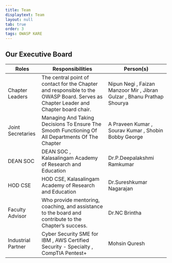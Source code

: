 ```yaml
---
title: Team
displaytext: Team
layout: null
tab: true
order: 3
tags: OWASP KARE
---
```


## Our Executive Board

| Roles | Responsibilities | Person(s) |
| --- | --- | --- |
| Chapter Leaders | The central point of contact for the Chapter and responsible to the OWASP Board. Serves as Chapter Leader and Chapter board chair. | Nipun Negi , Faizan Manzoor Mir , Jibran Gulzar , Bhanu Prathap Shourya|
| Joint Secretaries|Managing And Taking Decisions To Ensure The Smooth Functioning Of All Departments Of The Chapter| A Praveen Kumar , Sourav Kumar , Shobin Bobby George|
| DEAN SOC | DEAN SOC , Kalasalingam Academy of Research and Education| Dr.P.Deepalakshmi Ramkumar |
| HOD CSE | HOD CSE, Kalasalingam Academy of Research and Education| Dr.Sureshkumar Nagarajan |
| Faculty Advisor | Who provide mentoring, coaching, and assistance to the board and contribute to the Chapter’s success. | Dr.NC Brintha |
| Industrial Partner| Cyber Security SME for IBM , AWS Certified Security - Specialty , CompTIA Pentest+| Mohsin Quresh |



